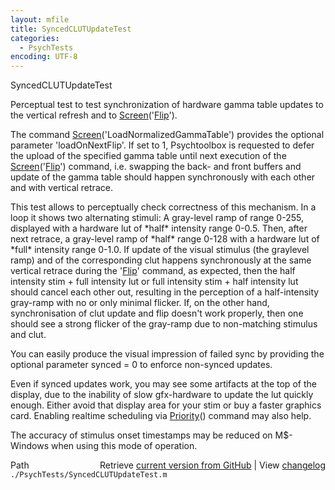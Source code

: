 ```yaml
---
layout: mfile
title: SyncedCLUTUpdateTest
categories:
  - PsychTests
encoding: UTF-8
---
```


SyncedCLUTUpdateTest

Perceptual test to test synchronization of hardware gamma table
updates to the vertical refresh and to [Screen](/docs/Screen)\('[Flip](/docs/Flip)'\).

The command [Screen](/docs/Screen)\('LoadNormalizedGammaTable'\) provides the optional parameter
'loadOnNextFlip'. If set to 1, Psychtoolbox is requested to defer the upload
of the specified gamma table until next execution of the [Screen](/docs/Screen)\('[Flip](/docs/Flip)'\) command,
i.e. swapping the back- and front buffers and update of the gamma table should
happen synchronously with each other and with vertical retrace.

This test allows to perceptually check correctness of this mechanism. In a loop
it shows two alternating stimuli: A gray-level ramp of range 0-255, displayed
with a hardware lut of \*half\* intensity range 0-0.5. Then, after next retrace, a
gray-level ramp of \*half\* range 0-128 with a hardware lut of \*full\* intensity range
0-1.0. If update of the visual stimulus \(the graylevel ramp\) and of the corresponding
clut happens synchronously at the same vertical retrace during the '[Flip](/docs/Flip)' command,
as expected, then the half intensity stim + full intensity lut or full intensity stim +
half intensity lut should cancel each other out, resulting in the perception of a
half-intensity gray-ramp with no or only minimal flicker. If, on the other hand,
synchronisation of clut update and flip doesn't work properly, then one should see
a strong flicker of the gray-ramp due to non-matching stimulus and clut.

You can easily produce the visual impression of failed sync by providing the optional
parameter synced = 0 to enforce non-synced updates.

Even if synced updates work, you may see some artifacts at the top of the display,
due to the inability of slow gfx-hardware to update the lut quickly enough. Either
avoid that display area for your stim or buy a faster graphics card. Enabling realtime
scheduling via [Priority](/docs/Priority)\(\) command may also help.

The accuracy of stimulus onset timestamps may be reduced on M$-Windows when using
this mode of operation.



<div class="code_header" style="text-align:right;">
  <span style="float:left;">Path&nbsp;&nbsp;</span> <span class="counter">Retrieve <a href=
  "https://raw.github.com/Psychtoolbox-3/Psychtoolbox-3/beta/./PsychTests/SyncedCLUTUpdateTest.m">current version from GitHub</a> | View <a href=
  "https://github.com/Psychtoolbox-3/Psychtoolbox-3/commits/beta/./PsychTests/SyncedCLUTUpdateTest.m">changelog</a></span>
</div>
<div class="code">
  <code>./PsychTests/SyncedCLUTUpdateTest.m</code>
</div>
